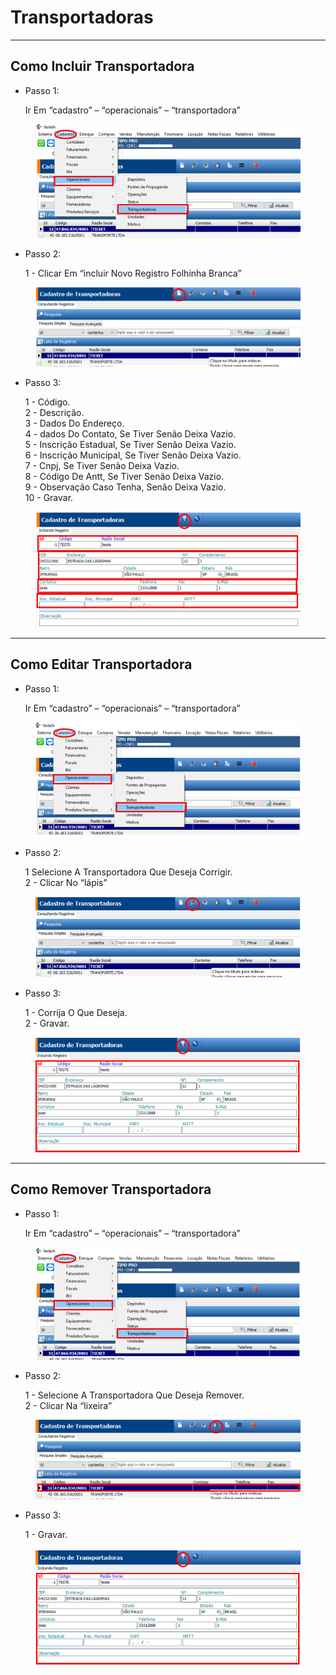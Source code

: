 # Transportadoras

***

## Como Incluir Transportadora

*   Passo 1:

    Ir Em “cadastro” – “operacionais” – “transportadora”

<figure><img src="../../../.gitbook/assets/image.png" alt=""><figcaption></figcaption></figure>

*   Passo 2:

    1 - Clicar Em “incluir Novo Registro Folhinha Branca”

<figure><img src="../../../.gitbook/assets/image (1).png" alt=""><figcaption></figcaption></figure>

*   Passo 3:

    1 - Código.\
    2 - Descrição.\
    3 - Dados Do Endereço.\
    4 - dados Do Contato, Se Tiver Senão Deixa Vazio.\
    5 - Inscrição Estadual, Se Tiver Senão Deixa Vazio.\
    6 - Inscrição Municipal, Se Tiver Senão Deixa Vazio.\
    7 - Cnpj, Se Tiver Senão Deixa Vazio.\
    8 - Código De Antt, Se Tiver Senão Deixa Vazio.\
    9 - Observação Caso Tenha, Senão Deixa Vazio.\
    10 - Gravar.

<figure><img src="../../../.gitbook/assets/image (2).png" alt=""><figcaption></figcaption></figure>

***

## Como Editar Transportadora

*   Passo 1:

    Ir Em “cadastro” – “operacionais” – “transportadora”

<figure><img src="../../../.gitbook/assets/image (3).png" alt=""><figcaption></figcaption></figure>

*   Passo 2:

    1 Selecione A Transportadora Que Deseja Corrigir.\
    2 - Clicar No “lápis”

<figure><img src="../../../.gitbook/assets/image (4).png" alt=""><figcaption></figcaption></figure>

*   Passo 3:

    1 - Corrija O Que Deseja.\
    2 - Gravar.



<figure><img src="../../../.gitbook/assets/image (5).png" alt=""><figcaption></figcaption></figure>

***

## Como Remover Transportadora

*   Passo 1:

    Ir Em “cadastro” – “operacionais” – “transportadora”

<figure><img src="../../../.gitbook/assets/image (6).png" alt=""><figcaption></figcaption></figure>

*   Passo 2:

    1 - Selecione A Transportadora Que Deseja Remover.\
    2 - Clicar Na “lixeira”

<figure><img src="../../../.gitbook/assets/image (7).png" alt=""><figcaption></figcaption></figure>

*   Passo 3:

    1 - Gravar.

<figure><img src="../../../.gitbook/assets/image (8).png" alt=""><figcaption></figcaption></figure>
